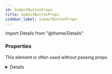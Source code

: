 ```yaml
---
id: SubmitButtonProps
title: SubmitButtonProps
sidebar_label: SubmitButtonProps
---
```


import Details from "@theme/Details"




### Properties

This element is often used without passing props

<Details summary={<summary><b>Additional properties for advanced use cases</b></summary>}><div>

| Properties | Type | Description |
| --------- | ---- | ----------- |
| showErrors | boolean |  |


</div></Details>